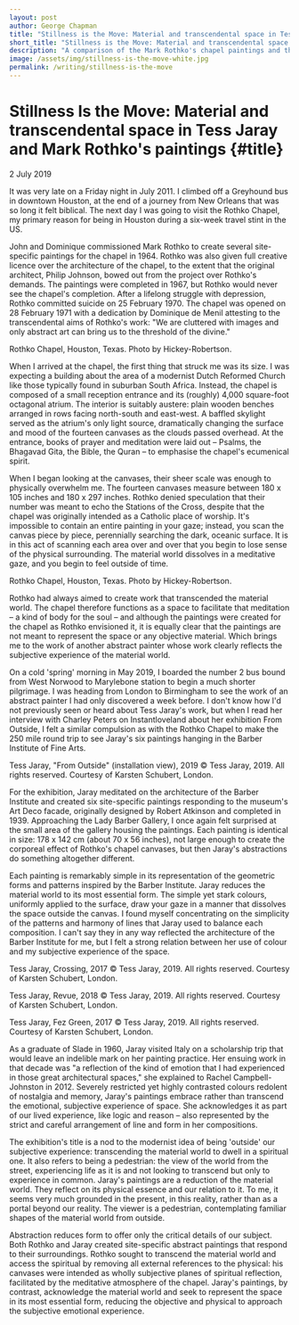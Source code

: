 ```yaml
---
layout: post
author: George Chapman
title: "Stillness is the Move: Material and transcendental space in Tess Jaray and Mark Rothko's paintings — Writing — George Chapman"
short_title: "Stillness is the Move: Material and transcendental space in Tess Jaray and Mark Rothko's paintings"
description: "A comparison of the Mark Rothko's chapel paintings and the recent exhibition 'From Outside' by UK abstract painter Tess Jaray."
image: /assets/img/stillness-is-the-move-white.jpg
permalink: /writing/stillness-is-the-move
---
```

# Stillness Is the Move: Material and transcendental space in Tess Jaray and Mark Rothko's paintings {#title}
2 July 2019

It was very late on a Friday night in July 2011. I climbed off a Greyhound bus in downtown Houston, at the end of a journey from New Orleans that was so long it felt biblical. The next day I was going to visit the Rothko Chapel, my primary reason for being in Houston during a six-week travel stint in the US.

John and Dominique commissioned Mark Rothko to create several site-specific paintings for the chapel in 1964. Rothko was also given full creative licence over the architecture of the chapel, to the extent that the original architect, Philip Johnson, bowed out from the project over Rothko's demands. The paintings were completed in 1967, but Rothko would never see the chapel's completion. After a lifelong struggle with depression, Rothko committed suicide on 25 February 1970. The chapel was opened on 28 February 1971 with a dedication by Dominique de Menil attesting to the transcendental aims of Rothko's work: "We are cluttered with images and only abstract art can bring us to the threshold of the divine."

Rothko Chapel, Houston, Texas. Photo by Hickey-Robertson.

When I arrived at the chapel, the first thing that struck me was its size. I was expecting a building about the area of a modernist Dutch Reformed Church like those typically found in suburban South Africa. Instead, the chapel is composed of a small reception entrance and its (roughly) 4,000 square-foot octagonal atrium. The interior is suitably austere: plain wooden benches arranged in rows facing north-south and east-west. A baffled skylight served as the atrium's only light source, dramatically changing the surface and mood of the fourteen canvases as the clouds passed overhead. At the entrance, books of prayer and meditation were laid out – Psalms, the Bhagavad Gita, the Bible, the Quran – to emphasise the chapel's ecumenical spirit.

When I began looking at the canvases, their sheer scale was enough to physically overwhelm me. The fourteen canvases measure between 180 x 105 inches and 180 x 297 inches. Rothko denied speculation that their number was meant to echo the Stations of the Cross, despite that the chapel was originally intended as a Catholic place of worship. It's impossible to contain an entire painting in your gaze; instead, you scan the canvas piece by piece, perennially searching the dark, oceanic surface. It is in this act of scanning each area over and over that you begin to lose sense of the physical surrounding. The material world dissolves in a meditative gaze, and you begin to feel outside of time.

Rothko Chapel, Houston, Texas. Photo by Hickey-Robertson.

Rothko had always aimed to create work that transcended the material world. The chapel therefore functions as a space to facilitate that meditation – a kind of body for the soul – and although the paintings were created for the chapel as Rothko envisioned it, it is equally clear that the paintings are not meant to represent the space or any objective material. Which brings me to the work of another abstract painter whose work clearly reflects the subjective experience of the material world.

On a cold 'spring' morning in May 2019, I boarded the number 2 bus bound from West Norwood to Marylebone station to begin a much shorter pilgrimage. I was heading from London to Birmingham to see the work of an abstract painter I had only discovered a week before. I don't know how I'd not previously seen or heard about Tess Jaray's work, but when I read her interview with Charley Peters on Instantloveland about her exhibition From Outside, I felt a similar compulsion as with the Rothko Chapel to make the 250 mile round trip to see Jaray's six paintings hanging in the Barber Institute of Fine Arts.

Tess Jaray, "From Outside" (installation view), 2019 © Tess Jaray, 2019. All rights reserved. Courtesy of Karsten Schubert, London.

For the exhibition, Jaray meditated on the architecture of the Barber Institute and created six site-specific paintings responding to the museum's Art Deco facade, originally designed by Robert Atkinson and completed in 1939. Approaching the Lady Barber Gallery, I once again felt surprised at the small area of the gallery housing the paintings. Each painting is identical in size: 178 x 142 cm (about 70 x 56 inches), not large enough to create the corporeal effect of Rothko's chapel canvases, but then Jaray's abstractions do something altogether different.

Each painting is remarkably simple in its representation of the geometric forms and patterns inspired by the Barber Institute. Jaray reduces the material world to its most essential form. The simple yet stark colours, uniformly applied to the surface, draw your gaze in a manner that dissolves the space outside the canvas. I found myself concentrating on the simplicity of the patterns and harmony of lines that Jaray used to balance each composition. I can't say they in any way reflected the architecture of the Barber Institute for me, but I felt a strong relation between her use of colour and my subjective experience of the space.

Tess Jaray, Crossing, 2017 © Tess Jaray, 2019. All rights reserved. Courtesy of Karsten Schubert, London.

Tess Jaray, Revue, 2018 © Tess Jaray, 2019. All rights reserved. Courtesy of Karsten Schubert, London.

Tess Jaray, Fez Green, 2017 © Tess Jaray, 2019. All rights reserved. Courtesy of Karsten Schubert, London.

As a graduate of Slade in 1960, Jaray visited Italy on a scholarship trip that would leave an indelible mark on her painting practice. Her ensuing work in that decade was "a reflection of the kind of emotion that I had experienced in those great architectural spaces," she explained to Rachel Campbell-Johnston in 2012. Severely restricted yet highly contrasted colours redolent of nostalgia and memory, Jaray's paintings embrace rather than transcend the emotional, subjective experience of space. She acknowledges it as part of our lived experience, like logic and reason – also represented by the strict and careful arrangement of line and form in her compositions.

The exhibition's title is a nod to the modernist idea of being 'outside' our subjective experience: transcending the material world to dwell in a spiritual one. It also refers to being a pedestrian: the view of the world from the street, experiencing life as it is and not looking to transcend but only to experience in common. Jaray's paintings are a reduction of the material world. They reflect on its physical essence and our relation to it. To me, it seems very much grounded in the present, in this reality, rather than as a portal beyond our reality. The viewer is a pedestrian, contemplating familiar shapes of the material world from outside.

Abstraction reduces form to offer only the critical details of our subject. Both Rothko and Jaray created site-specific abstract paintings that respond to their surroundings. Rothko sought to transcend the material world and access the spiritual by removing all external references to the physical: his canvases were intended as wholly subjective planes of spiritual reflection, facilitated by the meditative atmosphere of the chapel. Jaray's paintings, by contrast, acknowledge the material world and seek to represent the space in its most essential form, reducing the objective and physical to approach the subjective emotional experience.
